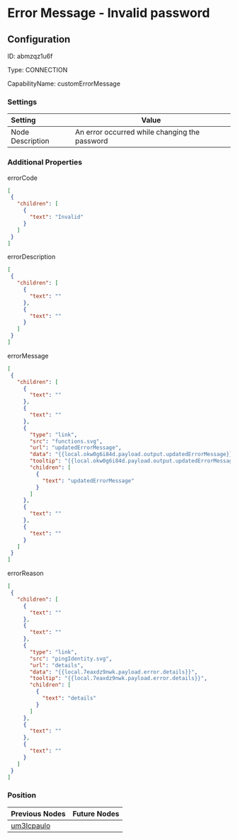 # Error Message - Invalid password
## Configuration
ID:  abmzqz1u6f

Type: CONNECTION 

CapabilityName: customErrorMessage

### Settings
| Setting | Value  |
| :------------------------ | ---------------------------------------- |
| Node Description | An error occurred while changing the password | 
 




### Additional Properties
errorCode
 ```json 
[
  {
    "children": [
      {
        "text": "Invalid"
      }
    ]
  }
]
```


errorDescription
 ```json 
[
  {
    "children": [
      {
        "text": ""
      },
      {
        "text": ""
      }
    ]
  }
]
```


errorMessage
 ```json 
[
  {
    "children": [
      {
        "text": ""
      },
      {
        "text": ""
      },
      {
        "type": "link",
        "src": "functions.svg",
        "url": "updatedErrorMessage",
        "data": "{{local.okw0g6i84d.payload.output.updatedErrorMessage}}",
        "tooltip": "{{local.okw0g6i84d.payload.output.updatedErrorMessage}}",
        "children": [
          {
            "text": "updatedErrorMessage"
          }
        ]
      },
      {
        "text": ""
      },
      {
        "text": ""
      }
    ]
  }
]
```


errorReason
 ```json 
[
  {
    "children": [
      {
        "text": ""
      },
      {
        "text": ""
      },
      {
        "type": "link",
        "src": "pingIdentity.svg",
        "url": "details",
        "data": "{{local.7eaxdz9nwk.payload.error.details}}",
        "tooltip": "{{local.7eaxdz9nwk.payload.error.details}}",
        "children": [
          {
            "text": "details"
          }
        ]
      },
      {
        "text": ""
      },
      {
        "text": ""
      }
    ]
  }
]
```




### Position
| Previous Nodes | Future Nodes |
| :------------- | ------------ |
| [um3lcpaulo](./um3lcpaulo.md) |  |